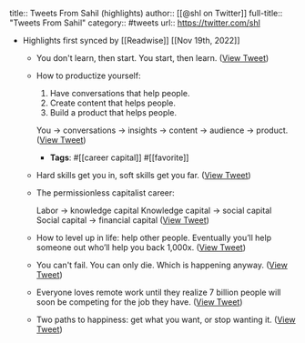 title:: Tweets From Sahil (highlights)
author:: [[@shl on Twitter]]
full-title:: "Tweets From Sahil"
category:: #tweets
url:: https://twitter.com/shl

- Highlights first synced by [[Readwise]] [[Nov 19th, 2022]]
	- You don't learn, then start. You start, then learn. ([View Tweet](https://twitter.com/search?q=You%20don%27t%20learn%2C%20then%20start.%20You%20start%2C%20then%20learn.%20%28from%3A%40shl%29))
	- How to productize yourself:
	  
	  1. Have conversations that help people.
	  2. Create content that helps people.
	  3. Build a product that helps people.
	  
	  You → conversations → insights → content → audience → product. ([View Tweet](https://twitter.com/shl/status/1383795216730050567))
		- **Tags**: #[[career capital]] #[[favorite]]
	- Hard skills get you in, soft skills get you far. ([View Tweet](https://twitter.com/shl/status/1394651350667907073))
	- The permissionless capitalist career:
	  
	  Labor → knowledge capital
	  Knowledge capital → social capital
	  Social capital → financial capital ([View Tweet](https://twitter.com/shl/status/1378106259522551809))
	- How to level up in life: help other people. Eventually you’ll help someone out who’ll help you back 1,000x. ([View Tweet](https://twitter.com/shl/status/1423998295068708864))
	- You can't fail. You can only die. Which is happening anyway. ([View Tweet](https://twitter.com/shl/status/1426506637712314370))
	- Everyone loves remote work until they realize 7 billion people will soon be competing for the job they have. ([View Tweet](https://twitter.com/shl/status/1263521828665872386))
	- Two paths to happiness: get what you want, or stop wanting it. ([View Tweet](https://twitter.com/shl/status/1453934019209359360))